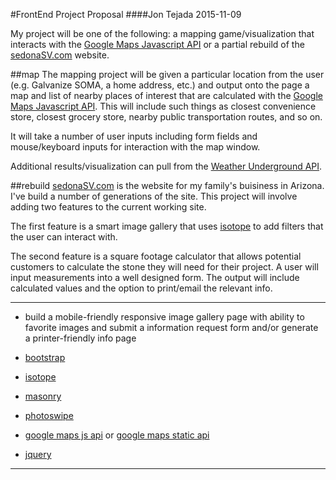 #FrontEnd Project Proposal
####Jon Tejada 2015-11-09

My project will be one of the following: a mapping game/visualization that interacts with the [Google Maps Javascript API](https://developers.google.com/maps/documentation/javascript/) or a partial rebuild of the [sedonaSV.com](http://sedonaSV.com) website. 

##map
The mapping project will be given a particular location from the user (e.g. Galvanize SOMA, a home address, etc.) and output onto the page a map and list of nearby places of interest that are calculated with the [Google Maps Javascript API](https://developers.google.com/maps/documentation/javascript/). This will include such things as closest convenience store, closest grocery store, nearby public transportation routes, and so on. 

It will take a number of user inputs including form fields and mouse/keyboard inputs for interaction with the map window. 

Additional results/visualization  can pull from the [Weather Underground API](http://www.wunderground.com/weather/api/).


##rebuild
[sedonaSV.com](http://sedonaSV.com) is the website for my family's buisiness in Arizona. I've build a number of generations of the site. This project will involve adding two features to the current working site.

The first feature is a smart image gallery that uses [isotope](http://isotope.metafizzy.co/) to add filters that the user can interact with. 

The second feature is a square footage calculator that allows potential customers to calculate the stone they will need for their project. A user will input measurements into a well designed form. The output will include calculated values and the option to print/email the relevant info. 



---
* build a mobile-friendly responsive image gallery page with ability to favorite images and submit a information request form and/or generate a printer-friendly info page

* [bootstrap](http://getbootstrap.com/css/)
* [isotope](http://isotope.metafizzy.co/)
* [masonry](http://masonry.desandro.com/)
* [photoswipe](http://photoswipe.com/)
* [google maps js api](https://developers.google.com/maps/documentation/javascript/) or [google maps static api](https://developers.google.com/maps/documentation/static-maps/)
* [jquery](https://jquery.com/)

---